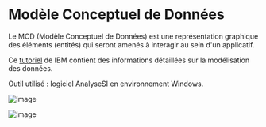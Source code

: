 # Modèle Conceptuel de Données

Le MCD (Modèle Conceptuel de Données) est une représentation graphique des éléments (entités) qui seront amenés à interagir au sein d'un applicatif.

Ce [tutoriel](https://www.ibm.com/fr-fr/topics/data-modeling) de IBM contient des informations détaillées sur la modélisation des données.

Outil utilisé : logiciel AnalyseSI en environnement Windows.

![image](https://github.com/user-attachments/assets/507a3ffa-4e04-4145-963e-345e045aeab8)

![image](https://github.com/user-attachments/assets/68b36bde-e7e0-48f1-8239-3a451e505845)
